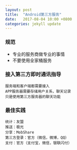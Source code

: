 ```yaml
---
layout: post
title:  "Android第三方服务"
date:   2017-08-04 10:00 +0800
categories: jekyll update
---
```


### 规范
- 专业的服务商做专业的事情
- 不要使用全家桶服务

### 接入第三方即时通讯指导
```
服务端和客户端都需要接入
APP服务器需要存储用户关系，聊天记录
只是使用第三方服务器的聊天功能
```

### 最佳实践
```
统计：友盟
推送：极光
分享：MobShare
第三方登录：官方（微信，微博，QQ）
支付：官方（支付宝，微信，银联闪付）
```

